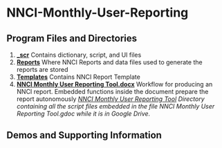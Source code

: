 # NNCI-Monthly-User-Reporting

## Program Files and Directories

1. [**\_scr**](./_scr) Contains dictionary, script, and UI files
2. [**Reports**](./Reports) Where NNCI Reports and data files used to generate the reports are stored
3. [**Templates**](./Templates) Contains NNCI Report Template
4. [**NNCI Monthly User Reporting Tool.docx**](./NNCI%20Monthly%20User%20Reporting%20Tool.docx) Workflow for producing an NNCI report. Embedded functions inside the document prepare the report autonomously
   [_NNCI Monthly User Reporting Tool_](NNCI%20Monthly%20User%20Reporting%20Tool) _Directory containing all the script files embedded in the file NNCI Monthly User Reporting Tool.gdoc while it is in Google Drive._

## Demos and Supporting Information
